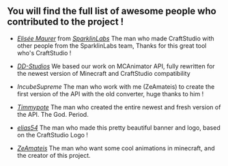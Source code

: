 ## You will find the full list of awesome people who contributed to the project !

- *[Elisée Maurer](https://twitter.com/elisee)* from *[SparklinLabs](https://sparklinlabs.itch.io/)*
The man who made CraftStudio with other people from the SparklinLabs team, Thanks for this great tool who's CraftStudio !

- *[DD-Studios](http://dd-studios.net/)*
We based our work on MCAnimator API, fully rewritten for the newest version of Minecraft and CraftStudio compatibility

- _IncubeSupreme_
The man who work with me (ZeAmateis) to create the first version of the API with the old converter, huge thanks to him !

- *[Timmypote](twitter.com/Timmypote)*
The man who created the entire newest and fresh version of the API. The God. Period.

- *[elias54](https://twitter.com/elias54700)* The man who made this pretty beautiful banner and logo, based on the CraftStudio Logo !

- *[ZeAmateis](twitter.com/ZeAmateis)*
The man who want some cool animations in minecraft, and the creator of this project.
